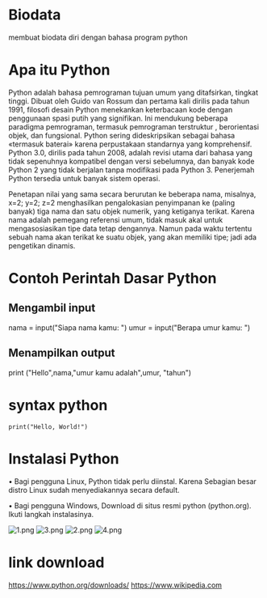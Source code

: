 # Biodata
membuat biodata diri dengan bahasa program python


# Apa itu Python

Python adalah bahasa pemrograman tujuan umum yang ditafsirkan, tingkat tinggi. Dibuat oleh Guido van Rossum dan pertama kali dirilis pada tahun 1991, filosofi desain Python menekankan keterbacaan kode dengan penggunaan spasi putih yang signifikan. Ini mendukung beberapa paradigma pemrograman, termasuk pemrograman terstruktur , berorientasi objek, dan fungsional. Python sering dideskripsikan sebagai bahasa «termasuk baterai» karena perpustakaan standarnya yang komprehensif.
Python 3.0, dirilis pada tahun 2008, adalah revisi utama dari bahasa yang tidak sepenuhnya kompatibel dengan versi sebelumnya, dan banyak kode Python 2 yang tidak berjalan tanpa modifikasi pada Python 3.
Penerjemah Python tersedia untuk banyak sistem operasi.

Penetapan nilai yang sama secara berurutan ke beberapa nama, misalnya, x=2; y=2; z=2 menghasilkan pengalokasian penyimpanan ke (paling banyak) tiga nama dan satu objek numerik, yang ketiganya terikat. Karena nama adalah pemegang referensi umum, tidak masuk akal untuk mengasosiasikan tipe data tetap dengannya. Namun pada waktu tertentu sebuah nama akan terikat ke suatu objek, yang akan memiliki tipe; jadi ada pengetikan dinamis.

# Contoh Perintah Dasar Python

## Mengambil input
nama = input("Siapa nama kamu: ")
umur = input("Berapa umur kamu: ")
## Menampilkan output
print ("Hello",nama,"umur kamu adalah",umur, "tahun")

# syntax python 
`print("Hello, World!")`


# Instalasi Python

• Bagi pengguna Linux, Python tidak perlu diinstal.
Karena Sebagian besar distro Linux sudah
menyediakannya secara default.

• Bagi pengguna Windows, Download di situs resmi
python (python.org). Ikuti langkah instalasinya.



![1.png](/gambar/1.png)
![3.png](/gambar/3.png)
![2.png](/gambar/2.png)
![4.png](/gambar/4.png)

# link download

https://www.python.org/downloads/
https://www.wikipedia.com
